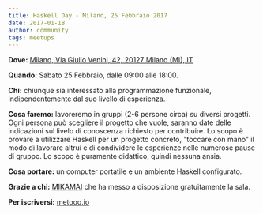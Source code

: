 ```yaml
---
title: Haskell Day - Milano, 25 Febbraio 2017
date: 2017-01-18
author: community
tags: meetups
---
```


**Dove:** [Milano, Via Giulio Venini, 42, 20127 Milano (MI), IT](https://goo.gl/maps/RDsqdRRbWHn)

**Quando:** Sabato 25 Febbraio, dalle 09:00 alle 18:00.

**Chi:** chiunque sia interessato alla programmazione funzionale, indipendentemente dal suo livello di esperienza.

**Cosa faremo:** lavoreremo in gruppi (2-6 persone circa) su diversi progetti. Ogni persona può scegliere il progetto che vuole, saranno date delle indicazioni sul livelo di conoscenza richiesto per contribuire. Lo scopo è provare a utilizzare Haskell per un progetto concreto, "toccare con mano" il modo di lavorare altrui e di condividere le esperienze nelle numerose pause di gruppo. Lo scopo è puramente didattico, quindi nessuna ansia.

**Cosa portare:** un computer portatile e un ambiente Haskell configurato.

**Grazie a chi:** [MIKAMAI](https://www.mikamai.com/) che ha messo a disposizione gratuitamente la sala.

**Per iscriversi:** [metooo.io](https://www.metooo.io/e/incontro-haskell-ita-inverno-2017)
